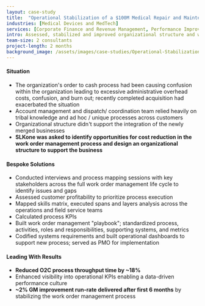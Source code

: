 ```yaml
---
layout: case-study
title:  "Operational Stabilization of a $100M Medical Repair and Maintenance Organization​"
industries: [Medical Devices and MedTech]
services: [Corporate Finance and Revenue Management, Performance Improvement]
intro: Assessed, stabilized and improved organizational structure and work order management process for distributed service organization to deliver 5% GM improvement over 18 months​
team-size: 2 consultants
project-length: 2 months
background_image: /assets/images/case-studies/Operational-Stabilization.jpg
---
```


#### Situation
 - The organization's order to cash process had been causing confusion within the organization leading to excessive administrative overhead costs, confusion, and burn out; recently completed acquisition had  exacerbated the situation​
 - Account management and dispatch/ coordination team relied heavily on tribal knowledge and ad hoc / unique processes across customers​
 - Organizational structure didn't support the integration of the newly merged businesses​
 - **SLKone was asked to identify opportunities for cost reduction in the work order management process and design an organizational structure to support the business**


#### Bespoke Solutions
 -  Conducted interviews and process mapping sessions with key stakeholders across the full work order management life cycle to identify issues and gaps​
 -  Assessed customer profitability to prioritize process execution​
 -  Mapped skills matrix, executed spans and layers analysis across the operations and field service teams​
 -  Calculated process KPIs​
 -  Built work order management "playbook"; standardized process, activities, roles and responsibilities, supporting systems, and metrics​
 -  Codified systems requirements and built operational dashboards to support new process; served as PMO for implementation

#### Leading With Results
 - **Reduced O2C process throughput time by ~18%​**
 - Enhanced visibility into operational KPIs enabling a data-driven performance culture​
 - **~2% GM improvement run-rate delivered after first 6 months** by stabilizing the work order management process
